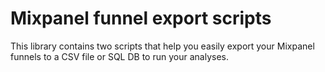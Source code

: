 # Mixpanel funnel export scripts

This library contains two scripts that help you easily export your Mixpanel funnels to a CSV file or SQL DB to run your analyses.
